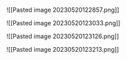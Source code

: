![[Pasted image 20230520122857.png]]

![[Pasted image 20230520123033.png]]

![[Pasted image 20230520123126.png]]

![[Pasted image 20230520123213.png]]


